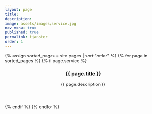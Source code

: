 ```yaml
---
layout: page
title: 
description: 
image: assets/images/service.jpg
nav-menu: true
published: true
permalink: tjanster
order: 1
---
```


<section id="one" class="tiles">
        {% assign sorted_pages = site.pages | sort:"order" %}
        {% for page in sorted_pages %}
	{% if page.service %}
        <article>
                <span class="image">
                        <img src="{{ page.image }}" alt="" />
                </span>
                <header class="major">
                        <h3><a href="{{ page.url | relative_url  }}" class="link">{{ page.title }}</a></h3>
                        <p>{{ page.description }}</p>
                </header>
        </article>
	{% endif %}
	{% endfor %}
</section>
